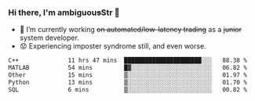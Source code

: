 ### Hi there, I'm ambiguou~~s~~Str 👋

<!--
**ambiguoustexture/ambiguoustexture** is a ✨ _special_ ✨ repository because its `README.md` (this file) appears on your GitHub profile.

Here are some ideas to get you started:
-->
- 🔭 I’m currently working ~~on automated/low-latency trading~~ as a ~~junior~~ system developer.
- :worried: Experiencing imposter syndrome still, and even worse.

<!--START_SECTION:waka-->

```txt
C++              11 hrs 47 mins  ██████████████████████░░░   88.38 %
MATLAB           54 mins         █▓░░░░░░░░░░░░░░░░░░░░░░░   06.82 %
Other            15 mins         ▒░░░░░░░░░░░░░░░░░░░░░░░░   01.97 %
Python           13 mins         ▒░░░░░░░░░░░░░░░░░░░░░░░░   01.70 %
SQL              6 mins          ▒░░░░░░░░░░░░░░░░░░░░░░░░   00.82 %
```

<!--END_SECTION:waka-->
